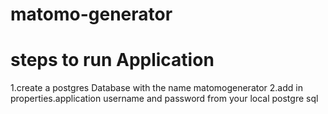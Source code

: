 # matomo-generator
# steps to run Application
1.create a postgres Database with the name matomogenerator
2.add in properties.application username and password from your local postgre sql
